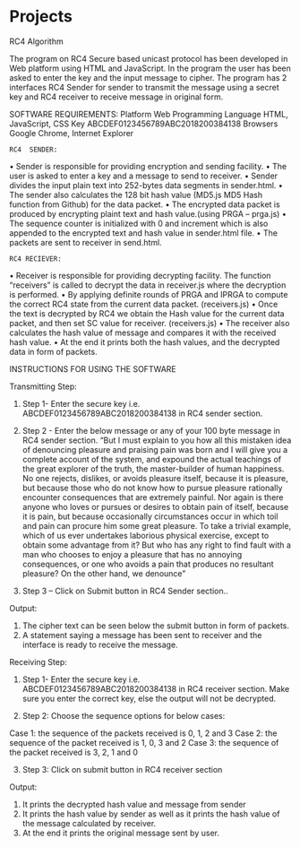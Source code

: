 # Projects
RC4 Algorithm

The program on RC4 Secure based unicast protocol has been developed in Web platform using HTML and JavaScript. In the program the user has been asked to enter the key and the input message to cipher. The program has 2 interfaces RC4 Sender for sender to transmit the message using a secret key and RC4 receiver to receive message in original form.

 SOFTWARE REQUIREMENTS:
Platform	Web
Programming Language	HTML, JavaScript, CSS
Key	ABCDEF0123456789ABC2018200384138
Browsers	Google Chrome, Internet Explorer

	RC4  SENDER:
•	Sender is responsible for providing encryption and sending facility.
•	The user is asked to enter  a key and a message to send to receiver.
•	Sender divides the input plain text into 252-bytes data segments in sender.html. 
•	The sender also calculates the 128 bit hash value (MD5.js MD5 Hash function from Github) for the data packet.
•	The encrypted data packet is produced by encrypting plaint text and hash value.(using PRGA – prga.js)
•	The sequence counter is initialized with 0 and increment which is also appended to the encrypted text and hash value in sender.html file.
•	The packets are sent to receiver in send.html.

  
	RC4 RECIEVER:
•	Receiver is responsible for providing decrypting facility. The function “receivers” is called to decrypt the data in receiver.js where the decryption is performed.
•	By applying definite rounds of PRGA and IPRGA to compute the correct RC4 state from the current data packet. (receivers.js)
•	Once the text is decrypted by RC4 we obtain the Hash value for the current data packet, and then set SC value for receiver.  (receivers.js)
•	The receiver also calculates the hash value of message and compares it with the received hash value.
•	At the end it prints both the hash values, and the decrypted data in form of packets.


INSTRUCTIONS FOR USING THE SOFTWARE

Transmitting Step:

1.	Step 1- Enter the secure key i.e. ABCDEF0123456789ABC2018200384138 in RC4 sender section.

2.	Step 2 - Enter the below message or any of your 100 byte message in RC4 sender section.
“But I must explain to you how all this mistaken idea of denouncing pleasure and praising pain was born and I will give you a complete account of the system, and expound the actual teachings of the great explorer of the truth, the master-builder of human happiness. No one rejects, dislikes, or avoids pleasure itself, because it is pleasure, but because those who do not know how to pursue pleasure rationally encounter consequences that are extremely painful. Nor again is there anyone who loves or pursues or desires to obtain pain of itself, because it is pain, but because occasionally circumstances occur in which toil and pain can procure him some great pleasure. To take a trivial example, which of us ever undertakes laborious physical exercise, except to obtain some advantage from it? But who has any right to find fault with a man who chooses to enjoy a pleasure that has no annoying consequences, or one who avoids a pain that produces no resultant pleasure? On the other hand, we denounce”

3.	Step 3 – Click on Submit button in RC4 Sender section.. 

Output:
1.	The cipher text can be seen below the submit button in form of packets.
2.	A statement saying a message has been sent to receiver and the interface is ready to receive the message.


Receiving Step:

1.	Step 1- Enter the secure key i.e. ABCDEF0123456789ABC2018200384138 in RC4 receiver section. Make sure you enter the correct key, else the output will not be decrypted.




2.	Step 2: Choose the  sequence options for below cases:

Case 1: the sequence of the packets received is 0, 1, 2 and 3
Case 2: the sequence of the packet received is 1, 0, 3 and 2
Case 3: the sequence of the packet received is 3, 2, 1 and 0

3.	Step 3: Click on submit button in RC4 receiver section

Output:
1.	It prints the decrypted hash value and message from sender
2.	It prints the hash value by sender as well as it prints the hash value of the message calculated by receiver.
3.	At the end it prints the original message sent by user.
